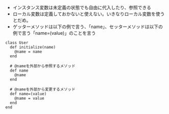 - インスタンス変数は未定義の状態でも自由に代入したり、参照できる
- ローカル変数は定義しておかないと使えない。いきなりローカル変数を使うとだめ。
- ゲッターメソッドは以下の例で言う、「name」、セッターメソッドは以下の例で言う「name=(value)」のことを言う

```
class User
  def initialize(name)
    @name = name
  end
  
  # @nameを外部から参照するメソッド
  def name
    @name
  end
  
  # @nameを外部から変更するメソッド
  def name=(value)
    @name = value
  end
end

```

